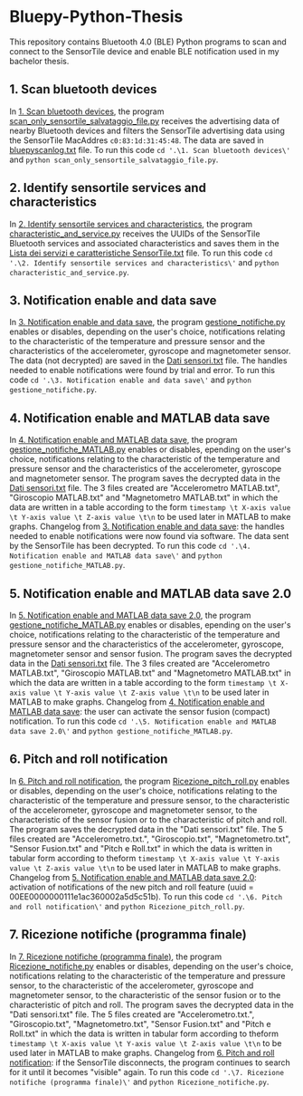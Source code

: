 # Bluepy-Python-Thesis

This repository contains Bluetooth 4.0 (BLE) Python programs to scan and connect to the SensorTile device and enable BLE notification used in my bachelor thesis.

## 1. Scan bluetooth devices

In [1. Scan bluetooth devices](https://github.com/MatteoOrlandini/Bluepy-Python-Thesis/tree/master/1.%20Scan%20bluetooth%20devices), the program [scan_only_sensortile_salvataggio_file.py](https://github.com/MatteoOrlandini/Bluepy-Python-Thesis/blob/master/1.%20Scan%20bluetooth%20devices/scan_only_sensortile_salvataggio_file.py) receives the advertising data of nearby Bluetooth devices and filters the SensorTile advertising data using the SensorTile MacAddres `c0:83:1d:31:45:48`. The data are saved in [bluepyscanlog.txt](https://github.com/MatteoOrlandini/Bluepy-Python-Thesis/blob/master/1.%20Scan%20bluetooth%20devices/bluepyscanlog.txt) file.
To run this code `cd '.\1. Scan bluetooth devices\'` and `python scan_only_sensortile_salvataggio_file.py`.

## 2. Identify sensortile services and characteristics

In [2. Identify sensortile services and characteristics](https://github.com/MatteoOrlandini/Bluepy-Python-Thesis/tree/master/2.%20Identify%20sensortile%20services%20and%20characteristics), the program [characteristic_and_service.py](https://github.com/MatteoOrlandini/Bluepy-Python-Thesis/blob/master/2.%20Identify%20sensortile%20services%20and%20characteristics/characteristic_and_service.py) receives the UUIDs of the SensorTile Bluetooth services and associated characteristics and saves them in the [Lista dei servizi e caratteristiche SensorTile.txt](https://github.com/MatteoOrlandini/Bluepy-Python-Thesis/blob/master/2.%20Identify%20sensortile%20services%20and%20characteristics/Lista%20dei%20servizi%20e%20caratteristiche%20SensorTile.txt) file.
To run this code `cd '.\2. Identify sensortile services and characteristics\'` and `python characteristic_and_service.py`.

## 3. Notification enable and data save

In [3. Notification enable and data save](https://github.com/MatteoOrlandini/Bluepy-Python-Thesis/tree/master/3.%20Notification%20enable%20and%20data%20save), the program [gestione_notifiche.py](https://github.com/MatteoOrlandini/Bluepy-Python-Thesis/blob/master/3.%20Notification%20enable%20and%20data%20save/gestione_notifiche.py) enables or disables, depending on the user's choice, notifications relating to the characteristic of the temperature and pressure sensor and the characteristics of the accelerometer, gyroscope and magnetometer sensor. The data (not decrypted) are saved in the [Dati sensori.txt](https://github.com/MatteoOrlandini/Bluepy-Python-Thesis/blob/master/3.%20Notification%20enable%20and%20data%20save/Dati%20sensori.txt) file. The handles needed to enable notifications were found by trial and error.
To run this code `cd '.\3. Notification enable and data save\'` and `python gestione_notifiche.py`.

## 4. Notification enable and MATLAB data save

In [4. Notification enable and MATLAB data save](https://github.com/MatteoOrlandini/Bluepy-Python-Thesis/tree/master/4.%20Notification%20enable%20and%20MATLAB%20data%20save), the program [gestione_notifiche_MATLAB.py](https://github.com/MatteoOrlandini/Bluepy-Python-Thesis/blob/master/4.%20Notification%20enable%20and%20MATLAB%20data%20save/gestione_notifiche_MATLAB.py) enables or disables, epending on the user's choice, notifications relating to the characteristic of the temperature and pressure sensor and the characteristics of the accelerometer, gyroscope and magnetometer sensor.
The program saves the decrypted data in the [Dati sensori.txt](https://github.com/MatteoOrlandini/Bluepy-Python-Thesis/blob/master/4.%20Notification%20enable%20and%20MATLAB%20data%20save/Dati%20sensori.txt) file. The 3 files created are "Accelerometro MATLAB.txt", "Giroscopio  MATLAB.txt" and "Magnetometro  MATLAB.txt" in which the data are written in a table according to the form `timestamp \t X-axis value \t Y-axis value \t Z-axis value \t\n` to be used later in MATLAB to make graphs. Changelog from [3. Notification enable and data save](https://github.com/MatteoOrlandini/Bluepy-Python-Thesis/tree/master/3.%20Notification%20enable%20and%20data%20save): the handles needed to enable notifications were now found via software. The data sent by the SensorTile has been decrypted.
To run this code `cd '.\4. Notification enable and MATLAB data save\'` and `python gestione_notifiche_MATLAB.py`.

## 5. Notification enable and MATLAB data save 2.0

In [5. Notification enable and MATLAB data save 2.0](https://github.com/MatteoOrlandini/Bluepy-Python-Thesis/tree/master/5.%20Notification%20enable%20and%20MATLAB%20data%20save%202.0), the program [gestione_notifiche_MATLAB.py](https://github.com/MatteoOrlandini/Bluepy-Python-Thesis/blob/master/5.%20Notification%20enable%20and%20MATLAB%20data%20save%202.0/gestione_notifiche_MATLAB.py) enables or disables, epending on the user's choice, notifications relating to the characteristic of the temperature and pressure sensor and the characteristics of the accelerometer, gyroscope, magnetometer sensor and sensor fusion.
The program saves the decrypted data in the [Dati sensori.txt](https://github.com/MatteoOrlandini/Bluepy-Python-Thesis/blob/master/4.%20Notification%20enable%20and%20MATLAB%20data%20save/Dati%20sensori.txt) file. The 3 files created are "Accelerometro MATLAB.txt", "Giroscopio  MATLAB.txt" and "Magnetometro  MATLAB.txt" in which the data are written in a table according to the form `timestamp \t X-axis value \t Y-axis value \t Z-axis value \t\n` to be used later in MATLAB to make graphs. Changelog from [4. Notification enable and MATLAB data save](https://github.com/MatteoOrlandini/Bluepy-Python-Thesis/tree/master/4.%20Notification%20enable%20and%20MATLAB%20data%20save): the user can activate the sensor fusion (compact) notification.
To run this code `cd '.\5. Notification enable and MATLAB data save 2.0\'` and `python gestione_notifiche_MATLAB.py`.

## 6. Pitch and roll notification

In [6. Pitch and roll notification](https://github.com/MatteoOrlandini/Bluepy-Python-Thesis/tree/master/6.%20Pitch%20and%20roll%20notification), the program [Ricezione_pitch_roll.py](https://github.com/MatteoOrlandini/Bluepy-Python-Thesis/blob/master/6.%20Pitch%20and%20roll%20notification/Ricezione_pitch_roll.py) enables or disables, depending on the user's choice, notifications relating to the characteristic of the temperature and pressure sensor, to the characteristic of the accelerometer, gyroscope and magnetometer sensor, to the characteristic of the sensor fusion or to the characteristic of pitch and roll.
The program saves the decrypted data in the "Dati sensori.txt" file. The 5 files created are "Accelerometro.txt.", "Giroscopio.txt", "Magnetometro.txt", "Sensor Fusion.txt" and "Pitch e Roll.txt" in which the data is written in tabular form according to theform `timestamp \t X-axis value \t Y-axis value \t Z-axis value \t\n` to be used later in MATLAB to make graphs. Changelog from [5. Notification enable and MATLAB data save 2.0](https://github.com/MatteoOrlandini/Bluepy-Python-Thesis/tree/master/5.%20Notification%20enable%20and%20MATLAB%20data%20save%202.0): activation of notifications of the new pitch and roll feature (uuid = 00EE0000000111e1ac360002a5d5c51b).
To run this code `cd '.\6. Pitch and roll notification\'` and `python Ricezione_pitch_roll.py`.

## 7. Ricezione notifiche (programma finale)

In [7. Ricezione notifiche (programma finale)](https://github.com/MatteoOrlandini/Bluepy-Python-Thesis/tree/master/7.%20Ricezione%20notifiche%20(programma%20finale)), the program [Ricezione_notifiche.py](https://github.com/MatteoOrlandini/Bluepy-Python-Thesis/blob/master/7.%20Ricezione%20notifiche%20(programma%20finale)/Ricezione_notifiche.py) enables or disables, depending on the user's choice, notifications relating to the characteristic of the temperature and pressure sensor, to the characteristic of the accelerometer, gyroscope and magnetometer sensor, to the characteristic of the sensor fusion or to the characteristic of pitch and roll.
The program saves the decrypted data in the "Dati sensori.txt" file. The 5 files created are "Accelerometro.txt.", "Giroscopio.txt", "Magnetometro.txt", "Sensor Fusion.txt" and "Pitch e Roll.txt" in which the data is written in tabular form according to theform `timestamp \t X-axis value \t Y-axis value \t Z-axis value \t\n` to be used later in MATLAB to make graphs. Changelog from [6. Pitch and roll notification](https://github.com/MatteoOrlandini/Bluepy-Python-Thesis/tree/master/6.%20Pitch%20and%20roll%20notification): if the SensorTile disconnects, the program continues to search for it until it becomes "visible" again.
To run this code `cd '.\7. Ricezione notifiche (programma finale)\'` and `python Ricezione_notifiche.py`.